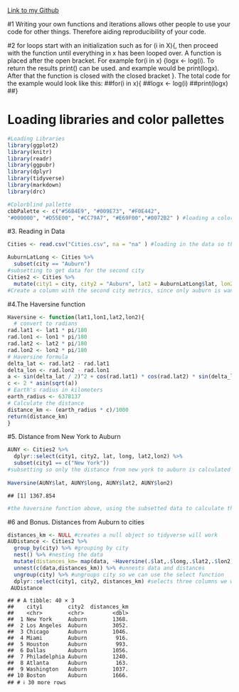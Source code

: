 [Link to my Github](https://github.com/Logz1n/Reproducibility_Class)

\#1 Writing your own functions and iterations allows other people to use
your code for other things. Therefore aiding reproducibility of your
code.

\#2 for loops start with an initialization such as for (i in X){, then
proceed with the function until everything in x has been looped over. A
function is placed after the open bracket. For example for(i in x) {logx
\<- log(i). To return the results print() can be used. and example would
be print(logx). After that the function is closed with the closed
bracket }. The total code for the example would look like this: \##for(i
in x){ \##logx \<- log(i) \##print(logx) \##}

# Loading libraries and color pallettes

``` r
#Loading Libraries
library(ggplot2) 
library(knitr)
library(readr)
library(ggpubr)
library(dplyr)
library(tidyverse)
library(markdown)
library(drc)

#Colorblind pallette
cbbPalette <- c("#56B4E9", "#009E73", "#F0E442",
"#000000", "#D55E00", "#CC79A7", "#E69F00","#0072B2" ) #loading a color pallette
```

\#3. Reading in Data

``` r
Cities <- read.csv("Cities.csv", na = "na" ) #loading in the data so that R understands na is na so the column is numeric

AuburnLatLong <- Cities %>%
  subset(city == "Auburn")
#subsetting to get data for the second city
Cities2 <- Cities %>%
  mutate(city1 = city, city2 = "Auburn", lat2 = AuburnLatLong$lat, lon2 = AuburnLatLong$long)
#Create a column with the second city metrics, since only auburn is wanted
```

\#4.The Haversine function

``` r
Haversine <- function(lat1,lon1,lat2,lon2){
  # convert to radians
rad.lat1 <- lat1 * pi/180
rad.lon1 <- lon1 * pi/180
rad.lat2 <- lat2 * pi/180
rad.lon2 <- lon2 * pi/180
# Haversine formula
delta_lat <- rad.lat2 - rad.lat1
delta_lon <- rad.lon2 - rad.lon1
a <- sin(delta_lat / 2)^2 + cos(rad.lat1) * cos(rad.lat2) * sin(delta_lon / 2)^2
c <- 2 * asin(sqrt(a))
# Earth's radius in kilometers
earth_radius <- 6378137
# Calculate the distance
distance_km <- (earth_radius * c)/1000
return(distance_km)
}
```

\#5. Distance from New York to Auburn

``` r
AUNY <- Cities2 %>%
  dplyr::select(city1, city2, lat, long, lat2,lon2) %>%
  subset(city1 == c("New York"))
#subsetting so only the distance from new york to auburn is calculated
  
Haversine(AUNY$lat, AUNY$long, AUNY$lat2, AUNY$lon2)
```

    ## [1] 1367.854

``` r
#the haversine function above, using the subsetted data to calculate the distance
```

\#6 and Bonus. Distances from Auburn to cities

``` r
distances_km <- NULL #creates a null object so tidyverse will work
AUDistance <- Cities2 %>%
  group_by(city) %>% #grouping by city
  nest() %>% #nesting the data
  mutate(distances_km= map(data, ~Haversine(.$lat,.$long,.$lat2,.$lon2))) %>% #creates a new column after mapping the data and doing the haversine function
  unnest(c(data,distances_km)) %>% #unnests data and distances
  ungroup(city) %>% #ungroups city so we can use the select function
  dplyr::select(city1, city2, distances_km) #selects three columns we want in the resulting dataframe (removes excess garbage)
 AUDistance
```

    ## # A tibble: 40 × 3
    ##    city1        city2  distances_km
    ##    <chr>        <chr>         <dbl>
    ##  1 New York     Auburn        1368.
    ##  2 Los Angeles  Auburn        3052.
    ##  3 Chicago      Auburn        1046.
    ##  4 Miami        Auburn         916.
    ##  5 Houston      Auburn         993.
    ##  6 Dallas       Auburn        1056.
    ##  7 Philadelphia Auburn        1240.
    ##  8 Atlanta      Auburn         163.
    ##  9 Washington   Auburn        1037.
    ## 10 Boston       Auburn        1666.
    ## # ℹ 30 more rows
